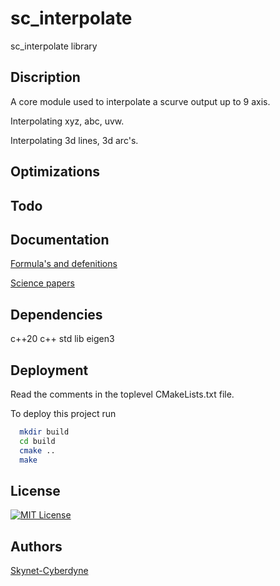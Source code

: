 # sc_interpolate

sc_interpolate library

## Discription

A core module used to interpolate a scurve output up to 9 axis.

Interpolating xyz, abc, uvw.

Interpolating 3d lines, 3d arc's.

## Optimizations

## Todo

## Documentation

[Formula's and defenitions](https://github.com/grotius-cnc/sc_project/blob/main/sc_engine/sc_formula.h)

[Science papers](https://github.com/grotius-cnc/sc_project/tree/main/sc_documents)

## Dependencies

c++20
c++ std lib
eigen3

## Deployment

Read the comments in the toplevel CMakeLists.txt file.

To deploy this project run

```bash
  mkdir build
  cd build
  cmake ..
  make
```

## License

[![MIT License](https://img.shields.io/badge/License-MIT-green.svg)](https://choosealicense.com/licenses/mit/)

## Authors

[Skynet-Cyberdyne](https://www.github.com/grotius-cnc)

